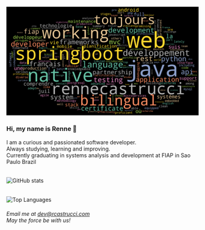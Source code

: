 <!-- ![profile image](https://github.com/rcastrucci/rcastrucci/blob/main/cover.jpg#gh-dark-mode-only) -->
![profile image](https://github.com/rcastrucci/wordcloud/blob/main/example.png#gh-dark-mode-only)

<h3 align="start"> Hi, my name is Renne 🕺 </h3>
I am a curious and passionated software developer.
<br> Always studying, learning and improving. 
<br> Currently graduating in systems analysis and development at FIAP in Sao Paulo Brazil

######
![GitHub stats](https://github-readme-stats.vercel.app/api?username=rcastrucci&show_icons=true&theme=tokyonight&hide_title=True&hide_border=True)
######
![Top Languages](https://github-readme-stats.vercel.app/api/top-langs/?username=rcastrucci&show_icons=true&theme=tokyonight&hide_title=False&hide_border=False)
###### Email me at *dev@rcastrucci.com* <br> May the force be with us!
